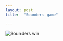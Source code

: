 ```yaml
---
layout: post
title:  "Sounders game"

---
```




![Sounders win](/tanyaselvog.github.io/assets/win.jpeg)